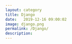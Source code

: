 ```yaml
---
layout: category
title: Django
date:   2019-12-16 09:00:02
image: django.png
permalink: /Django/
description: 
---
```

